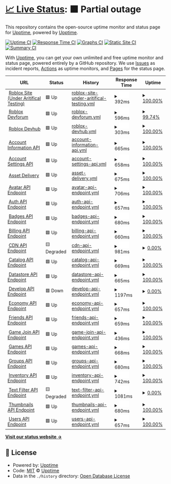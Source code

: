 # [📈 Live Status](https://upptime.github.io/upptime): <!--live status--> **🟧 Partial outage**

This repository contains the open-source uptime monitor and status page for [Upptime](https://upptime.js.org), powered by [Upptime](https://github.com/upptime/upptime).

[![Uptime CI](https://github.com/upptime/upptime/workflows/Uptime%20CI/badge.svg)](https://github.com/upptime/upptime/actions?query=workflow%3A%22Uptime+CI%22)
[![Response Time CI](https://github.com/upptime/upptime/workflows/Response%20Time%20CI/badge.svg)](https://github.com/upptime/upptime/actions?query=workflow%3A%22Response+Time+CI%22)
[![Graphs CI](https://github.com/upptime/upptime/workflows/Graphs%20CI/badge.svg)](https://github.com/upptime/upptime/actions?query=workflow%3A%22Graphs+CI%22)
[![Static Site CI](https://github.com/upptime/upptime/workflows/Static%20Site%20CI/badge.svg)](https://github.com/upptime/upptime/actions?query=workflow%3A%22Static+Site+CI%22)
[![Summary CI](https://github.com/upptime/upptime/workflows/Summary%20CI/badge.svg)](https://github.com/upptime/upptime/actions?query=workflow%3A%22Summary+CI%22)

With [Upptime](https://upptime.js.org), you can get your own unlimited and free uptime monitor and status page, powered entirely by a GitHub repository. We use [Issues](https://github.com/upptime/upptime/issues) as incident reports, [Actions](https://github.com/upptime/upptime/actions) as uptime monitors, and [Pages](https://upptime.github.io/upptime) for the status page.

<!--start: status pages-->
<!-- This summary is generated by Upptime (https://github.com/upptime/upptime) -->
<!-- Do not edit this manually, your changes will be overwritten -->
<!-- prettier-ignore -->
| URL | Status | History | Response Time | Uptime |
| --- | ------ | ------- | ------------- | ------ |
| <img alt="" src="https://icons.duckduckgo.com/ip3/www.roblox.com.ico" height="13"> [Roblox Site (Under Aritifical Testing)](https://www.roblox.com) | 🟩 Up | [roblox-site-under-aritifical-testing.yml](https://github.com/gamer167/StatusPlusUp/commits/HEAD/history/roblox-site-under-aritifical-testing.yml) | <details><summary><img alt="Response time graph" src="./graphs/roblox-site-under-aritifical-testing/response-time-week.png" height="20"> 392ms</summary><br><a href="https://upptime.github.io/upptime/history/roblox-site-under-aritifical-testing"><img alt="Response time 434" src="https://img.shields.io/endpoint?url=https%3A%2F%2Fraw.githubusercontent.com%2Fgamer167%2FStatusPlusUp%2FHEAD%2Fapi%2Froblox-site-under-aritifical-testing%2Fresponse-time.json"></a><br><a href="https://upptime.github.io/upptime/history/roblox-site-under-aritifical-testing"><img alt="24-hour response time 392" src="https://img.shields.io/endpoint?url=https%3A%2F%2Fraw.githubusercontent.com%2Fgamer167%2FStatusPlusUp%2FHEAD%2Fapi%2Froblox-site-under-aritifical-testing%2Fresponse-time-day.json"></a><br><a href="https://upptime.github.io/upptime/history/roblox-site-under-aritifical-testing"><img alt="7-day response time 392" src="https://img.shields.io/endpoint?url=https%3A%2F%2Fraw.githubusercontent.com%2Fgamer167%2FStatusPlusUp%2FHEAD%2Fapi%2Froblox-site-under-aritifical-testing%2Fresponse-time-week.json"></a><br><a href="https://upptime.github.io/upptime/history/roblox-site-under-aritifical-testing"><img alt="30-day response time 592" src="https://img.shields.io/endpoint?url=https%3A%2F%2Fraw.githubusercontent.com%2Fgamer167%2FStatusPlusUp%2FHEAD%2Fapi%2Froblox-site-under-aritifical-testing%2Fresponse-time-month.json"></a><br><a href="https://upptime.github.io/upptime/history/roblox-site-under-aritifical-testing"><img alt="1-year response time 497" src="https://img.shields.io/endpoint?url=https%3A%2F%2Fraw.githubusercontent.com%2Fgamer167%2FStatusPlusUp%2FHEAD%2Fapi%2Froblox-site-under-aritifical-testing%2Fresponse-time-year.json"></a></details> | <details><summary><a href="https://upptime.github.io/upptime/history/roblox-site-under-aritifical-testing">100.00%</a></summary><a href="https://upptime.github.io/upptime/history/roblox-site-under-aritifical-testing"><img alt="All-time uptime 99.95%" src="https://img.shields.io/endpoint?url=https%3A%2F%2Fraw.githubusercontent.com%2Fgamer167%2FStatusPlusUp%2FHEAD%2Fapi%2Froblox-site-under-aritifical-testing%2Fuptime.json"></a><br><a href="https://upptime.github.io/upptime/history/roblox-site-under-aritifical-testing"><img alt="24-hour uptime 100.00%" src="https://img.shields.io/endpoint?url=https%3A%2F%2Fraw.githubusercontent.com%2Fgamer167%2FStatusPlusUp%2FHEAD%2Fapi%2Froblox-site-under-aritifical-testing%2Fuptime-day.json"></a><br><a href="https://upptime.github.io/upptime/history/roblox-site-under-aritifical-testing"><img alt="7-day uptime 100.00%" src="https://img.shields.io/endpoint?url=https%3A%2F%2Fraw.githubusercontent.com%2Fgamer167%2FStatusPlusUp%2FHEAD%2Fapi%2Froblox-site-under-aritifical-testing%2Fuptime-week.json"></a><br><a href="https://upptime.github.io/upptime/history/roblox-site-under-aritifical-testing"><img alt="30-day uptime 100.00%" src="https://img.shields.io/endpoint?url=https%3A%2F%2Fraw.githubusercontent.com%2Fgamer167%2FStatusPlusUp%2FHEAD%2Fapi%2Froblox-site-under-aritifical-testing%2Fuptime-month.json"></a><br><a href="https://upptime.github.io/upptime/history/roblox-site-under-aritifical-testing"><img alt="1-year uptime 99.95%" src="https://img.shields.io/endpoint?url=https%3A%2F%2Fraw.githubusercontent.com%2Fgamer167%2FStatusPlusUp%2FHEAD%2Fapi%2Froblox-site-under-aritifical-testing%2Fuptime-year.json"></a></details>
| <img alt="" src="https://icons.duckduckgo.com/ip3/devforum.roblox.com.ico" height="13"> [Roblox Devforum](https://devforum.roblox.com) | 🟩 Up | [roblox-devforum.yml](https://github.com/gamer167/StatusPlusUp/commits/HEAD/history/roblox-devforum.yml) | <details><summary><img alt="Response time graph" src="./graphs/roblox-devforum/response-time-week.png" height="20"> 596ms</summary><br><a href="https://upptime.github.io/upptime/history/roblox-devforum"><img alt="Response time 801" src="https://img.shields.io/endpoint?url=https%3A%2F%2Fraw.githubusercontent.com%2Fgamer167%2FStatusPlusUp%2FHEAD%2Fapi%2Froblox-devforum%2Fresponse-time.json"></a><br><a href="https://upptime.github.io/upptime/history/roblox-devforum"><img alt="24-hour response time 227" src="https://img.shields.io/endpoint?url=https%3A%2F%2Fraw.githubusercontent.com%2Fgamer167%2FStatusPlusUp%2FHEAD%2Fapi%2Froblox-devforum%2Fresponse-time-day.json"></a><br><a href="https://upptime.github.io/upptime/history/roblox-devforum"><img alt="7-day response time 596" src="https://img.shields.io/endpoint?url=https%3A%2F%2Fraw.githubusercontent.com%2Fgamer167%2FStatusPlusUp%2FHEAD%2Fapi%2Froblox-devforum%2Fresponse-time-week.json"></a><br><a href="https://upptime.github.io/upptime/history/roblox-devforum"><img alt="30-day response time 1193" src="https://img.shields.io/endpoint?url=https%3A%2F%2Fraw.githubusercontent.com%2Fgamer167%2FStatusPlusUp%2FHEAD%2Fapi%2Froblox-devforum%2Fresponse-time-month.json"></a><br><a href="https://upptime.github.io/upptime/history/roblox-devforum"><img alt="1-year response time 859" src="https://img.shields.io/endpoint?url=https%3A%2F%2Fraw.githubusercontent.com%2Fgamer167%2FStatusPlusUp%2FHEAD%2Fapi%2Froblox-devforum%2Fresponse-time-year.json"></a></details> | <details><summary><a href="https://upptime.github.io/upptime/history/roblox-devforum">99.74%</a></summary><a href="https://upptime.github.io/upptime/history/roblox-devforum"><img alt="All-time uptime 99.25%" src="https://img.shields.io/endpoint?url=https%3A%2F%2Fraw.githubusercontent.com%2Fgamer167%2FStatusPlusUp%2FHEAD%2Fapi%2Froblox-devforum%2Fuptime.json"></a><br><a href="https://upptime.github.io/upptime/history/roblox-devforum"><img alt="24-hour uptime 100.00%" src="https://img.shields.io/endpoint?url=https%3A%2F%2Fraw.githubusercontent.com%2Fgamer167%2FStatusPlusUp%2FHEAD%2Fapi%2Froblox-devforum%2Fuptime-day.json"></a><br><a href="https://upptime.github.io/upptime/history/roblox-devforum"><img alt="7-day uptime 99.74%" src="https://img.shields.io/endpoint?url=https%3A%2F%2Fraw.githubusercontent.com%2Fgamer167%2FStatusPlusUp%2FHEAD%2Fapi%2Froblox-devforum%2Fuptime-week.json"></a><br><a href="https://upptime.github.io/upptime/history/roblox-devforum"><img alt="30-day uptime 99.94%" src="https://img.shields.io/endpoint?url=https%3A%2F%2Fraw.githubusercontent.com%2Fgamer167%2FStatusPlusUp%2FHEAD%2Fapi%2Froblox-devforum%2Fuptime-month.json"></a><br><a href="https://upptime.github.io/upptime/history/roblox-devforum"><img alt="1-year uptime 98.80%" src="https://img.shields.io/endpoint?url=https%3A%2F%2Fraw.githubusercontent.com%2Fgamer167%2FStatusPlusUp%2FHEAD%2Fapi%2Froblox-devforum%2Fuptime-year.json"></a></details>
| <img alt="" src="https://icons.duckduckgo.com/ip3/developer.roblox.com.ico" height="13"> [Roblox Devhub](https://developer.roblox.com) | 🟩 Up | [roblox-devhub.yml](https://github.com/gamer167/StatusPlusUp/commits/HEAD/history/roblox-devhub.yml) | <details><summary><img alt="Response time graph" src="./graphs/roblox-devhub/response-time-week.png" height="20"> 303ms</summary><br><a href="https://upptime.github.io/upptime/history/roblox-devhub"><img alt="Response time 416" src="https://img.shields.io/endpoint?url=https%3A%2F%2Fraw.githubusercontent.com%2Fgamer167%2FStatusPlusUp%2FHEAD%2Fapi%2Froblox-devhub%2Fresponse-time.json"></a><br><a href="https://upptime.github.io/upptime/history/roblox-devhub"><img alt="24-hour response time 172" src="https://img.shields.io/endpoint?url=https%3A%2F%2Fraw.githubusercontent.com%2Fgamer167%2FStatusPlusUp%2FHEAD%2Fapi%2Froblox-devhub%2Fresponse-time-day.json"></a><br><a href="https://upptime.github.io/upptime/history/roblox-devhub"><img alt="7-day response time 303" src="https://img.shields.io/endpoint?url=https%3A%2F%2Fraw.githubusercontent.com%2Fgamer167%2FStatusPlusUp%2FHEAD%2Fapi%2Froblox-devhub%2Fresponse-time-week.json"></a><br><a href="https://upptime.github.io/upptime/history/roblox-devhub"><img alt="30-day response time 310" src="https://img.shields.io/endpoint?url=https%3A%2F%2Fraw.githubusercontent.com%2Fgamer167%2FStatusPlusUp%2FHEAD%2Fapi%2Froblox-devhub%2Fresponse-time-month.json"></a><br><a href="https://upptime.github.io/upptime/history/roblox-devhub"><img alt="1-year response time 441" src="https://img.shields.io/endpoint?url=https%3A%2F%2Fraw.githubusercontent.com%2Fgamer167%2FStatusPlusUp%2FHEAD%2Fapi%2Froblox-devhub%2Fresponse-time-year.json"></a></details> | <details><summary><a href="https://upptime.github.io/upptime/history/roblox-devhub">100.00%</a></summary><a href="https://upptime.github.io/upptime/history/roblox-devhub"><img alt="All-time uptime 99.98%" src="https://img.shields.io/endpoint?url=https%3A%2F%2Fraw.githubusercontent.com%2Fgamer167%2FStatusPlusUp%2FHEAD%2Fapi%2Froblox-devhub%2Fuptime.json"></a><br><a href="https://upptime.github.io/upptime/history/roblox-devhub"><img alt="24-hour uptime 100.00%" src="https://img.shields.io/endpoint?url=https%3A%2F%2Fraw.githubusercontent.com%2Fgamer167%2FStatusPlusUp%2FHEAD%2Fapi%2Froblox-devhub%2Fuptime-day.json"></a><br><a href="https://upptime.github.io/upptime/history/roblox-devhub"><img alt="7-day uptime 100.00%" src="https://img.shields.io/endpoint?url=https%3A%2F%2Fraw.githubusercontent.com%2Fgamer167%2FStatusPlusUp%2FHEAD%2Fapi%2Froblox-devhub%2Fuptime-week.json"></a><br><a href="https://upptime.github.io/upptime/history/roblox-devhub"><img alt="30-day uptime 99.92%" src="https://img.shields.io/endpoint?url=https%3A%2F%2Fraw.githubusercontent.com%2Fgamer167%2FStatusPlusUp%2FHEAD%2Fapi%2Froblox-devhub%2Fuptime-month.json"></a><br><a href="https://upptime.github.io/upptime/history/roblox-devhub"><img alt="1-year uptime 99.97%" src="https://img.shields.io/endpoint?url=https%3A%2F%2Fraw.githubusercontent.com%2Fgamer167%2FStatusPlusUp%2FHEAD%2Fapi%2Froblox-devhub%2Fuptime-year.json"></a></details>
| <img alt="" src="https://icons.duckduckgo.com/ip3/accountinformation.roblox.com.ico" height="13"> [Account Information API](https://accountinformation.roblox.com) | 🟩 Up | [account-information-api.yml](https://github.com/gamer167/StatusPlusUp/commits/HEAD/history/account-information-api.yml) | <details><summary><img alt="Response time graph" src="./graphs/account-information-api/response-time-week.png" height="20"> 665ms</summary><br><a href="https://upptime.github.io/upptime/history/account-information-api"><img alt="Response time 437" src="https://img.shields.io/endpoint?url=https%3A%2F%2Fraw.githubusercontent.com%2Fgamer167%2FStatusPlusUp%2FHEAD%2Fapi%2Faccount-information-api%2Fresponse-time.json"></a><br><a href="https://upptime.github.io/upptime/history/account-information-api"><img alt="24-hour response time 673" src="https://img.shields.io/endpoint?url=https%3A%2F%2Fraw.githubusercontent.com%2Fgamer167%2FStatusPlusUp%2FHEAD%2Fapi%2Faccount-information-api%2Fresponse-time-day.json"></a><br><a href="https://upptime.github.io/upptime/history/account-information-api"><img alt="7-day response time 665" src="https://img.shields.io/endpoint?url=https%3A%2F%2Fraw.githubusercontent.com%2Fgamer167%2FStatusPlusUp%2FHEAD%2Fapi%2Faccount-information-api%2Fresponse-time-week.json"></a><br><a href="https://upptime.github.io/upptime/history/account-information-api"><img alt="30-day response time 652" src="https://img.shields.io/endpoint?url=https%3A%2F%2Fraw.githubusercontent.com%2Fgamer167%2FStatusPlusUp%2FHEAD%2Fapi%2Faccount-information-api%2Fresponse-time-month.json"></a><br><a href="https://upptime.github.io/upptime/history/account-information-api"><img alt="1-year response time 551" src="https://img.shields.io/endpoint?url=https%3A%2F%2Fraw.githubusercontent.com%2Fgamer167%2FStatusPlusUp%2FHEAD%2Fapi%2Faccount-information-api%2Fresponse-time-year.json"></a></details> | <details><summary><a href="https://upptime.github.io/upptime/history/account-information-api">100.00%</a></summary><a href="https://upptime.github.io/upptime/history/account-information-api"><img alt="All-time uptime 99.94%" src="https://img.shields.io/endpoint?url=https%3A%2F%2Fraw.githubusercontent.com%2Fgamer167%2FStatusPlusUp%2FHEAD%2Fapi%2Faccount-information-api%2Fuptime.json"></a><br><a href="https://upptime.github.io/upptime/history/account-information-api"><img alt="24-hour uptime 100.00%" src="https://img.shields.io/endpoint?url=https%3A%2F%2Fraw.githubusercontent.com%2Fgamer167%2FStatusPlusUp%2FHEAD%2Fapi%2Faccount-information-api%2Fuptime-day.json"></a><br><a href="https://upptime.github.io/upptime/history/account-information-api"><img alt="7-day uptime 100.00%" src="https://img.shields.io/endpoint?url=https%3A%2F%2Fraw.githubusercontent.com%2Fgamer167%2FStatusPlusUp%2FHEAD%2Fapi%2Faccount-information-api%2Fuptime-week.json"></a><br><a href="https://upptime.github.io/upptime/history/account-information-api"><img alt="30-day uptime 100.00%" src="https://img.shields.io/endpoint?url=https%3A%2F%2Fraw.githubusercontent.com%2Fgamer167%2FStatusPlusUp%2FHEAD%2Fapi%2Faccount-information-api%2Fuptime-month.json"></a><br><a href="https://upptime.github.io/upptime/history/account-information-api"><img alt="1-year uptime 99.97%" src="https://img.shields.io/endpoint?url=https%3A%2F%2Fraw.githubusercontent.com%2Fgamer167%2FStatusPlusUp%2FHEAD%2Fapi%2Faccount-information-api%2Fuptime-year.json"></a></details>
| <img alt="" src="https://icons.duckduckgo.com/ip3/accountsettings.roblox.com.ico" height="13"> [Account Settings API](https://accountsettings.roblox.com) | 🟩 Up | [account-settings-api.yml](https://github.com/gamer167/StatusPlusUp/commits/HEAD/history/account-settings-api.yml) | <details><summary><img alt="Response time graph" src="./graphs/account-settings-api/response-time-week.png" height="20"> 658ms</summary><br><a href="https://upptime.github.io/upptime/history/account-settings-api"><img alt="Response time 456" src="https://img.shields.io/endpoint?url=https%3A%2F%2Fraw.githubusercontent.com%2Fgamer167%2FStatusPlusUp%2FHEAD%2Fapi%2Faccount-settings-api%2Fresponse-time.json"></a><br><a href="https://upptime.github.io/upptime/history/account-settings-api"><img alt="24-hour response time 654" src="https://img.shields.io/endpoint?url=https%3A%2F%2Fraw.githubusercontent.com%2Fgamer167%2FStatusPlusUp%2FHEAD%2Fapi%2Faccount-settings-api%2Fresponse-time-day.json"></a><br><a href="https://upptime.github.io/upptime/history/account-settings-api"><img alt="7-day response time 658" src="https://img.shields.io/endpoint?url=https%3A%2F%2Fraw.githubusercontent.com%2Fgamer167%2FStatusPlusUp%2FHEAD%2Fapi%2Faccount-settings-api%2Fresponse-time-week.json"></a><br><a href="https://upptime.github.io/upptime/history/account-settings-api"><img alt="30-day response time 648" src="https://img.shields.io/endpoint?url=https%3A%2F%2Fraw.githubusercontent.com%2Fgamer167%2FStatusPlusUp%2FHEAD%2Fapi%2Faccount-settings-api%2Fresponse-time-month.json"></a><br><a href="https://upptime.github.io/upptime/history/account-settings-api"><img alt="1-year response time 548" src="https://img.shields.io/endpoint?url=https%3A%2F%2Fraw.githubusercontent.com%2Fgamer167%2FStatusPlusUp%2FHEAD%2Fapi%2Faccount-settings-api%2Fresponse-time-year.json"></a></details> | <details><summary><a href="https://upptime.github.io/upptime/history/account-settings-api">100.00%</a></summary><a href="https://upptime.github.io/upptime/history/account-settings-api"><img alt="All-time uptime 99.96%" src="https://img.shields.io/endpoint?url=https%3A%2F%2Fraw.githubusercontent.com%2Fgamer167%2FStatusPlusUp%2FHEAD%2Fapi%2Faccount-settings-api%2Fuptime.json"></a><br><a href="https://upptime.github.io/upptime/history/account-settings-api"><img alt="24-hour uptime 100.00%" src="https://img.shields.io/endpoint?url=https%3A%2F%2Fraw.githubusercontent.com%2Fgamer167%2FStatusPlusUp%2FHEAD%2Fapi%2Faccount-settings-api%2Fuptime-day.json"></a><br><a href="https://upptime.github.io/upptime/history/account-settings-api"><img alt="7-day uptime 100.00%" src="https://img.shields.io/endpoint?url=https%3A%2F%2Fraw.githubusercontent.com%2Fgamer167%2FStatusPlusUp%2FHEAD%2Fapi%2Faccount-settings-api%2Fuptime-week.json"></a><br><a href="https://upptime.github.io/upptime/history/account-settings-api"><img alt="30-day uptime 100.00%" src="https://img.shields.io/endpoint?url=https%3A%2F%2Fraw.githubusercontent.com%2Fgamer167%2FStatusPlusUp%2FHEAD%2Fapi%2Faccount-settings-api%2Fuptime-month.json"></a><br><a href="https://upptime.github.io/upptime/history/account-settings-api"><img alt="1-year uptime 99.97%" src="https://img.shields.io/endpoint?url=https%3A%2F%2Fraw.githubusercontent.com%2Fgamer167%2FStatusPlusUp%2FHEAD%2Fapi%2Faccount-settings-api%2Fuptime-year.json"></a></details>
| <img alt="" src="https://icons.duckduckgo.com/ip3/assetdelivery.roblox.com.ico" height="13"> [Asset Delivery](https://assetdelivery.roblox.com) | 🟩 Up | [asset-delivery.yml](https://github.com/gamer167/StatusPlusUp/commits/HEAD/history/asset-delivery.yml) | <details><summary><img alt="Response time graph" src="./graphs/asset-delivery/response-time-week.png" height="20"> 675ms</summary><br><a href="https://upptime.github.io/upptime/history/asset-delivery"><img alt="Response time 429" src="https://img.shields.io/endpoint?url=https%3A%2F%2Fraw.githubusercontent.com%2Fgamer167%2FStatusPlusUp%2FHEAD%2Fapi%2Fasset-delivery%2Fresponse-time.json"></a><br><a href="https://upptime.github.io/upptime/history/asset-delivery"><img alt="24-hour response time 655" src="https://img.shields.io/endpoint?url=https%3A%2F%2Fraw.githubusercontent.com%2Fgamer167%2FStatusPlusUp%2FHEAD%2Fapi%2Fasset-delivery%2Fresponse-time-day.json"></a><br><a href="https://upptime.github.io/upptime/history/asset-delivery"><img alt="7-day response time 675" src="https://img.shields.io/endpoint?url=https%3A%2F%2Fraw.githubusercontent.com%2Fgamer167%2FStatusPlusUp%2FHEAD%2Fapi%2Fasset-delivery%2Fresponse-time-week.json"></a><br><a href="https://upptime.github.io/upptime/history/asset-delivery"><img alt="30-day response time 661" src="https://img.shields.io/endpoint?url=https%3A%2F%2Fraw.githubusercontent.com%2Fgamer167%2FStatusPlusUp%2FHEAD%2Fapi%2Fasset-delivery%2Fresponse-time-month.json"></a><br><a href="https://upptime.github.io/upptime/history/asset-delivery"><img alt="1-year response time 540" src="https://img.shields.io/endpoint?url=https%3A%2F%2Fraw.githubusercontent.com%2Fgamer167%2FStatusPlusUp%2FHEAD%2Fapi%2Fasset-delivery%2Fresponse-time-year.json"></a></details> | <details><summary><a href="https://upptime.github.io/upptime/history/asset-delivery">100.00%</a></summary><a href="https://upptime.github.io/upptime/history/asset-delivery"><img alt="All-time uptime 99.96%" src="https://img.shields.io/endpoint?url=https%3A%2F%2Fraw.githubusercontent.com%2Fgamer167%2FStatusPlusUp%2FHEAD%2Fapi%2Fasset-delivery%2Fuptime.json"></a><br><a href="https://upptime.github.io/upptime/history/asset-delivery"><img alt="24-hour uptime 100.00%" src="https://img.shields.io/endpoint?url=https%3A%2F%2Fraw.githubusercontent.com%2Fgamer167%2FStatusPlusUp%2FHEAD%2Fapi%2Fasset-delivery%2Fuptime-day.json"></a><br><a href="https://upptime.github.io/upptime/history/asset-delivery"><img alt="7-day uptime 100.00%" src="https://img.shields.io/endpoint?url=https%3A%2F%2Fraw.githubusercontent.com%2Fgamer167%2FStatusPlusUp%2FHEAD%2Fapi%2Fasset-delivery%2Fuptime-week.json"></a><br><a href="https://upptime.github.io/upptime/history/asset-delivery"><img alt="30-day uptime 100.00%" src="https://img.shields.io/endpoint?url=https%3A%2F%2Fraw.githubusercontent.com%2Fgamer167%2FStatusPlusUp%2FHEAD%2Fapi%2Fasset-delivery%2Fuptime-month.json"></a><br><a href="https://upptime.github.io/upptime/history/asset-delivery"><img alt="1-year uptime 99.93%" src="https://img.shields.io/endpoint?url=https%3A%2F%2Fraw.githubusercontent.com%2Fgamer167%2FStatusPlusUp%2FHEAD%2Fapi%2Fasset-delivery%2Fuptime-year.json"></a></details>
| <img alt="" src="https://icons.duckduckgo.com/ip3/avatar.roblox.com.ico" height="13"> [Avatar API Endpoint](https://avatar.roblox.com/v1/avatar-rules) | 🟩 Up | [avatar-api-endpoint.yml](https://github.com/gamer167/StatusPlusUp/commits/HEAD/history/avatar-api-endpoint.yml) | <details><summary><img alt="Response time graph" src="./graphs/avatar-api-endpoint/response-time-week.png" height="20"> 706ms</summary><br><a href="https://upptime.github.io/upptime/history/avatar-api-endpoint"><img alt="Response time 724" src="https://img.shields.io/endpoint?url=https%3A%2F%2Fraw.githubusercontent.com%2Fgamer167%2FStatusPlusUp%2FHEAD%2Fapi%2Favatar-api-endpoint%2Fresponse-time.json"></a><br><a href="https://upptime.github.io/upptime/history/avatar-api-endpoint"><img alt="24-hour response time 690" src="https://img.shields.io/endpoint?url=https%3A%2F%2Fraw.githubusercontent.com%2Fgamer167%2FStatusPlusUp%2FHEAD%2Fapi%2Favatar-api-endpoint%2Fresponse-time-day.json"></a><br><a href="https://upptime.github.io/upptime/history/avatar-api-endpoint"><img alt="7-day response time 706" src="https://img.shields.io/endpoint?url=https%3A%2F%2Fraw.githubusercontent.com%2Fgamer167%2FStatusPlusUp%2FHEAD%2Fapi%2Favatar-api-endpoint%2Fresponse-time-week.json"></a><br><a href="https://upptime.github.io/upptime/history/avatar-api-endpoint"><img alt="30-day response time 1286" src="https://img.shields.io/endpoint?url=https%3A%2F%2Fraw.githubusercontent.com%2Fgamer167%2FStatusPlusUp%2FHEAD%2Fapi%2Favatar-api-endpoint%2Fresponse-time-month.json"></a><br><a href="https://upptime.github.io/upptime/history/avatar-api-endpoint"><img alt="1-year response time 849" src="https://img.shields.io/endpoint?url=https%3A%2F%2Fraw.githubusercontent.com%2Fgamer167%2FStatusPlusUp%2FHEAD%2Fapi%2Favatar-api-endpoint%2Fresponse-time-year.json"></a></details> | <details><summary><a href="https://upptime.github.io/upptime/history/avatar-api-endpoint">100.00%</a></summary><a href="https://upptime.github.io/upptime/history/avatar-api-endpoint"><img alt="All-time uptime 99.83%" src="https://img.shields.io/endpoint?url=https%3A%2F%2Fraw.githubusercontent.com%2Fgamer167%2FStatusPlusUp%2FHEAD%2Fapi%2Favatar-api-endpoint%2Fuptime.json"></a><br><a href="https://upptime.github.io/upptime/history/avatar-api-endpoint"><img alt="24-hour uptime 100.00%" src="https://img.shields.io/endpoint?url=https%3A%2F%2Fraw.githubusercontent.com%2Fgamer167%2FStatusPlusUp%2FHEAD%2Fapi%2Favatar-api-endpoint%2Fuptime-day.json"></a><br><a href="https://upptime.github.io/upptime/history/avatar-api-endpoint"><img alt="7-day uptime 100.00%" src="https://img.shields.io/endpoint?url=https%3A%2F%2Fraw.githubusercontent.com%2Fgamer167%2FStatusPlusUp%2FHEAD%2Fapi%2Favatar-api-endpoint%2Fuptime-week.json"></a><br><a href="https://upptime.github.io/upptime/history/avatar-api-endpoint"><img alt="30-day uptime 99.96%" src="https://img.shields.io/endpoint?url=https%3A%2F%2Fraw.githubusercontent.com%2Fgamer167%2FStatusPlusUp%2FHEAD%2Fapi%2Favatar-api-endpoint%2Fuptime-month.json"></a><br><a href="https://upptime.github.io/upptime/history/avatar-api-endpoint"><img alt="1-year uptime 99.77%" src="https://img.shields.io/endpoint?url=https%3A%2F%2Fraw.githubusercontent.com%2Fgamer167%2FStatusPlusUp%2FHEAD%2Fapi%2Favatar-api-endpoint%2Fuptime-year.json"></a></details>
| <img alt="" src="https://icons.duckduckgo.com/ip3/auth.roblox.com.ico" height="13"> [Auth API Endpoint](https://auth.roblox.com) | 🟩 Up | [auth-api-endpoint.yml](https://github.com/gamer167/StatusPlusUp/commits/HEAD/history/auth-api-endpoint.yml) | <details><summary><img alt="Response time graph" src="./graphs/auth-api-endpoint/response-time-week.png" height="20"> 657ms</summary><br><a href="https://upptime.github.io/upptime/history/auth-api-endpoint"><img alt="Response time 438" src="https://img.shields.io/endpoint?url=https%3A%2F%2Fraw.githubusercontent.com%2Fgamer167%2FStatusPlusUp%2FHEAD%2Fapi%2Fauth-api-endpoint%2Fresponse-time.json"></a><br><a href="https://upptime.github.io/upptime/history/auth-api-endpoint"><img alt="24-hour response time 653" src="https://img.shields.io/endpoint?url=https%3A%2F%2Fraw.githubusercontent.com%2Fgamer167%2FStatusPlusUp%2FHEAD%2Fapi%2Fauth-api-endpoint%2Fresponse-time-day.json"></a><br><a href="https://upptime.github.io/upptime/history/auth-api-endpoint"><img alt="7-day response time 657" src="https://img.shields.io/endpoint?url=https%3A%2F%2Fraw.githubusercontent.com%2Fgamer167%2FStatusPlusUp%2FHEAD%2Fapi%2Fauth-api-endpoint%2Fresponse-time-week.json"></a><br><a href="https://upptime.github.io/upptime/history/auth-api-endpoint"><img alt="30-day response time 644" src="https://img.shields.io/endpoint?url=https%3A%2F%2Fraw.githubusercontent.com%2Fgamer167%2FStatusPlusUp%2FHEAD%2Fapi%2Fauth-api-endpoint%2Fresponse-time-month.json"></a><br><a href="https://upptime.github.io/upptime/history/auth-api-endpoint"><img alt="1-year response time 534" src="https://img.shields.io/endpoint?url=https%3A%2F%2Fraw.githubusercontent.com%2Fgamer167%2FStatusPlusUp%2FHEAD%2Fapi%2Fauth-api-endpoint%2Fresponse-time-year.json"></a></details> | <details><summary><a href="https://upptime.github.io/upptime/history/auth-api-endpoint">100.00%</a></summary><a href="https://upptime.github.io/upptime/history/auth-api-endpoint"><img alt="All-time uptime 99.95%" src="https://img.shields.io/endpoint?url=https%3A%2F%2Fraw.githubusercontent.com%2Fgamer167%2FStatusPlusUp%2FHEAD%2Fapi%2Fauth-api-endpoint%2Fuptime.json"></a><br><a href="https://upptime.github.io/upptime/history/auth-api-endpoint"><img alt="24-hour uptime 100.00%" src="https://img.shields.io/endpoint?url=https%3A%2F%2Fraw.githubusercontent.com%2Fgamer167%2FStatusPlusUp%2FHEAD%2Fapi%2Fauth-api-endpoint%2Fuptime-day.json"></a><br><a href="https://upptime.github.io/upptime/history/auth-api-endpoint"><img alt="7-day uptime 100.00%" src="https://img.shields.io/endpoint?url=https%3A%2F%2Fraw.githubusercontent.com%2Fgamer167%2FStatusPlusUp%2FHEAD%2Fapi%2Fauth-api-endpoint%2Fuptime-week.json"></a><br><a href="https://upptime.github.io/upptime/history/auth-api-endpoint"><img alt="30-day uptime 100.00%" src="https://img.shields.io/endpoint?url=https%3A%2F%2Fraw.githubusercontent.com%2Fgamer167%2FStatusPlusUp%2FHEAD%2Fapi%2Fauth-api-endpoint%2Fuptime-month.json"></a><br><a href="https://upptime.github.io/upptime/history/auth-api-endpoint"><img alt="1-year uptime 99.96%" src="https://img.shields.io/endpoint?url=https%3A%2F%2Fraw.githubusercontent.com%2Fgamer167%2FStatusPlusUp%2FHEAD%2Fapi%2Fauth-api-endpoint%2Fuptime-year.json"></a></details>
| <img alt="" src="https://icons.duckduckgo.com/ip3/badges.roblox.com.ico" height="13"> [Badges API Endpoint](https://badges.roblox.com/v1/badges/2124548403) | 🟩 Up | [badges-api-endpoint.yml](https://github.com/gamer167/StatusPlusUp/commits/HEAD/history/badges-api-endpoint.yml) | <details><summary><img alt="Response time graph" src="./graphs/badges-api-endpoint/response-time-week.png" height="20"> 680ms</summary><br><a href="https://upptime.github.io/upptime/history/badges-api-endpoint"><img alt="Response time 426" src="https://img.shields.io/endpoint?url=https%3A%2F%2Fraw.githubusercontent.com%2Fgamer167%2FStatusPlusUp%2FHEAD%2Fapi%2Fbadges-api-endpoint%2Fresponse-time.json"></a><br><a href="https://upptime.github.io/upptime/history/badges-api-endpoint"><img alt="24-hour response time 663" src="https://img.shields.io/endpoint?url=https%3A%2F%2Fraw.githubusercontent.com%2Fgamer167%2FStatusPlusUp%2FHEAD%2Fapi%2Fbadges-api-endpoint%2Fresponse-time-day.json"></a><br><a href="https://upptime.github.io/upptime/history/badges-api-endpoint"><img alt="7-day response time 680" src="https://img.shields.io/endpoint?url=https%3A%2F%2Fraw.githubusercontent.com%2Fgamer167%2FStatusPlusUp%2FHEAD%2Fapi%2Fbadges-api-endpoint%2Fresponse-time-week.json"></a><br><a href="https://upptime.github.io/upptime/history/badges-api-endpoint"><img alt="30-day response time 663" src="https://img.shields.io/endpoint?url=https%3A%2F%2Fraw.githubusercontent.com%2Fgamer167%2FStatusPlusUp%2FHEAD%2Fapi%2Fbadges-api-endpoint%2Fresponse-time-month.json"></a><br><a href="https://upptime.github.io/upptime/history/badges-api-endpoint"><img alt="1-year response time 538" src="https://img.shields.io/endpoint?url=https%3A%2F%2Fraw.githubusercontent.com%2Fgamer167%2FStatusPlusUp%2FHEAD%2Fapi%2Fbadges-api-endpoint%2Fresponse-time-year.json"></a></details> | <details><summary><a href="https://upptime.github.io/upptime/history/badges-api-endpoint">100.00%</a></summary><a href="https://upptime.github.io/upptime/history/badges-api-endpoint"><img alt="All-time uptime 99.98%" src="https://img.shields.io/endpoint?url=https%3A%2F%2Fraw.githubusercontent.com%2Fgamer167%2FStatusPlusUp%2FHEAD%2Fapi%2Fbadges-api-endpoint%2Fuptime.json"></a><br><a href="https://upptime.github.io/upptime/history/badges-api-endpoint"><img alt="24-hour uptime 100.00%" src="https://img.shields.io/endpoint?url=https%3A%2F%2Fraw.githubusercontent.com%2Fgamer167%2FStatusPlusUp%2FHEAD%2Fapi%2Fbadges-api-endpoint%2Fuptime-day.json"></a><br><a href="https://upptime.github.io/upptime/history/badges-api-endpoint"><img alt="7-day uptime 100.00%" src="https://img.shields.io/endpoint?url=https%3A%2F%2Fraw.githubusercontent.com%2Fgamer167%2FStatusPlusUp%2FHEAD%2Fapi%2Fbadges-api-endpoint%2Fuptime-week.json"></a><br><a href="https://upptime.github.io/upptime/history/badges-api-endpoint"><img alt="30-day uptime 100.00%" src="https://img.shields.io/endpoint?url=https%3A%2F%2Fraw.githubusercontent.com%2Fgamer167%2FStatusPlusUp%2FHEAD%2Fapi%2Fbadges-api-endpoint%2Fuptime-month.json"></a><br><a href="https://upptime.github.io/upptime/history/badges-api-endpoint"><img alt="1-year uptime 99.97%" src="https://img.shields.io/endpoint?url=https%3A%2F%2Fraw.githubusercontent.com%2Fgamer167%2FStatusPlusUp%2FHEAD%2Fapi%2Fbadges-api-endpoint%2Fuptime-year.json"></a></details>
| <img alt="" src="https://icons.duckduckgo.com/ip3/billing.roblox.com.ico" height="13"> [Billing API Endpoint](https://billing.roblox.com) | 🟩 Up | [billing-api-endpoint.yml](https://github.com/gamer167/StatusPlusUp/commits/HEAD/history/billing-api-endpoint.yml) | <details><summary><img alt="Response time graph" src="./graphs/billing-api-endpoint/response-time-week.png" height="20"> 660ms</summary><br><a href="https://upptime.github.io/upptime/history/billing-api-endpoint"><img alt="Response time 415" src="https://img.shields.io/endpoint?url=https%3A%2F%2Fraw.githubusercontent.com%2Fgamer167%2FStatusPlusUp%2FHEAD%2Fapi%2Fbilling-api-endpoint%2Fresponse-time.json"></a><br><a href="https://upptime.github.io/upptime/history/billing-api-endpoint"><img alt="24-hour response time 648" src="https://img.shields.io/endpoint?url=https%3A%2F%2Fraw.githubusercontent.com%2Fgamer167%2FStatusPlusUp%2FHEAD%2Fapi%2Fbilling-api-endpoint%2Fresponse-time-day.json"></a><br><a href="https://upptime.github.io/upptime/history/billing-api-endpoint"><img alt="7-day response time 660" src="https://img.shields.io/endpoint?url=https%3A%2F%2Fraw.githubusercontent.com%2Fgamer167%2FStatusPlusUp%2FHEAD%2Fapi%2Fbilling-api-endpoint%2Fresponse-time-week.json"></a><br><a href="https://upptime.github.io/upptime/history/billing-api-endpoint"><img alt="30-day response time 647" src="https://img.shields.io/endpoint?url=https%3A%2F%2Fraw.githubusercontent.com%2Fgamer167%2FStatusPlusUp%2FHEAD%2Fapi%2Fbilling-api-endpoint%2Fresponse-time-month.json"></a><br><a href="https://upptime.github.io/upptime/history/billing-api-endpoint"><img alt="1-year response time 525" src="https://img.shields.io/endpoint?url=https%3A%2F%2Fraw.githubusercontent.com%2Fgamer167%2FStatusPlusUp%2FHEAD%2Fapi%2Fbilling-api-endpoint%2Fresponse-time-year.json"></a></details> | <details><summary><a href="https://upptime.github.io/upptime/history/billing-api-endpoint">100.00%</a></summary><a href="https://upptime.github.io/upptime/history/billing-api-endpoint"><img alt="All-time uptime 99.98%" src="https://img.shields.io/endpoint?url=https%3A%2F%2Fraw.githubusercontent.com%2Fgamer167%2FStatusPlusUp%2FHEAD%2Fapi%2Fbilling-api-endpoint%2Fuptime.json"></a><br><a href="https://upptime.github.io/upptime/history/billing-api-endpoint"><img alt="24-hour uptime 100.00%" src="https://img.shields.io/endpoint?url=https%3A%2F%2Fraw.githubusercontent.com%2Fgamer167%2FStatusPlusUp%2FHEAD%2Fapi%2Fbilling-api-endpoint%2Fuptime-day.json"></a><br><a href="https://upptime.github.io/upptime/history/billing-api-endpoint"><img alt="7-day uptime 100.00%" src="https://img.shields.io/endpoint?url=https%3A%2F%2Fraw.githubusercontent.com%2Fgamer167%2FStatusPlusUp%2FHEAD%2Fapi%2Fbilling-api-endpoint%2Fuptime-week.json"></a><br><a href="https://upptime.github.io/upptime/history/billing-api-endpoint"><img alt="30-day uptime 100.00%" src="https://img.shields.io/endpoint?url=https%3A%2F%2Fraw.githubusercontent.com%2Fgamer167%2FStatusPlusUp%2FHEAD%2Fapi%2Fbilling-api-endpoint%2Fuptime-month.json"></a><br><a href="https://upptime.github.io/upptime/history/billing-api-endpoint"><img alt="1-year uptime 99.96%" src="https://img.shields.io/endpoint?url=https%3A%2F%2Fraw.githubusercontent.com%2Fgamer167%2FStatusPlusUp%2FHEAD%2Fapi%2Fbilling-api-endpoint%2Fuptime-year.json"></a></details>
| <img alt="" src="https://icons.duckduckgo.com/ip3/cdnproviders.roblox.com.ico" height="13"> [CDN API Endpoint](http://cdnproviders.roblox.com/) | 🟨 Degraded | [cdn-api-endpoint.yml](https://github.com/gamer167/StatusPlusUp/commits/HEAD/history/cdn-api-endpoint.yml) | <details><summary><img alt="Response time graph" src="./graphs/cdn-api-endpoint/response-time-week.png" height="20"> 981ms</summary><br><a href="https://upptime.github.io/upptime/history/cdn-api-endpoint"><img alt="Response time 989" src="https://img.shields.io/endpoint?url=https%3A%2F%2Fraw.githubusercontent.com%2Fgamer167%2FStatusPlusUp%2FHEAD%2Fapi%2Fcdn-api-endpoint%2Fresponse-time.json"></a><br><a href="https://upptime.github.io/upptime/history/cdn-api-endpoint"><img alt="24-hour response time 967" src="https://img.shields.io/endpoint?url=https%3A%2F%2Fraw.githubusercontent.com%2Fgamer167%2FStatusPlusUp%2FHEAD%2Fapi%2Fcdn-api-endpoint%2Fresponse-time-day.json"></a><br><a href="https://upptime.github.io/upptime/history/cdn-api-endpoint"><img alt="7-day response time 981" src="https://img.shields.io/endpoint?url=https%3A%2F%2Fraw.githubusercontent.com%2Fgamer167%2FStatusPlusUp%2FHEAD%2Fapi%2Fcdn-api-endpoint%2Fresponse-time-week.json"></a><br><a href="https://upptime.github.io/upptime/history/cdn-api-endpoint"><img alt="30-day response time 984" src="https://img.shields.io/endpoint?url=https%3A%2F%2Fraw.githubusercontent.com%2Fgamer167%2FStatusPlusUp%2FHEAD%2Fapi%2Fcdn-api-endpoint%2Fresponse-time-month.json"></a><br><a href="https://upptime.github.io/upptime/history/cdn-api-endpoint"><img alt="1-year response time 995" src="https://img.shields.io/endpoint?url=https%3A%2F%2Fraw.githubusercontent.com%2Fgamer167%2FStatusPlusUp%2FHEAD%2Fapi%2Fcdn-api-endpoint%2Fresponse-time-year.json"></a></details> | <details><summary><a href="https://upptime.github.io/upptime/history/cdn-api-endpoint">0.00%</a></summary><a href="https://upptime.github.io/upptime/history/cdn-api-endpoint"><img alt="All-time uptime 17.57%" src="https://img.shields.io/endpoint?url=https%3A%2F%2Fraw.githubusercontent.com%2Fgamer167%2FStatusPlusUp%2FHEAD%2Fapi%2Fcdn-api-endpoint%2Fuptime.json"></a><br><a href="https://upptime.github.io/upptime/history/cdn-api-endpoint"><img alt="24-hour uptime 0.00%" src="https://img.shields.io/endpoint?url=https%3A%2F%2Fraw.githubusercontent.com%2Fgamer167%2FStatusPlusUp%2FHEAD%2Fapi%2Fcdn-api-endpoint%2Fuptime-day.json"></a><br><a href="https://upptime.github.io/upptime/history/cdn-api-endpoint"><img alt="7-day uptime 0.00%" src="https://img.shields.io/endpoint?url=https%3A%2F%2Fraw.githubusercontent.com%2Fgamer167%2FStatusPlusUp%2FHEAD%2Fapi%2Fcdn-api-endpoint%2Fuptime-week.json"></a><br><a href="https://upptime.github.io/upptime/history/cdn-api-endpoint"><img alt="30-day uptime 1.38%" src="https://img.shields.io/endpoint?url=https%3A%2F%2Fraw.githubusercontent.com%2Fgamer167%2FStatusPlusUp%2FHEAD%2Fapi%2Fcdn-api-endpoint%2Fuptime-month.json"></a><br><a href="https://upptime.github.io/upptime/history/cdn-api-endpoint"><img alt="1-year uptime 0.00%" src="https://img.shields.io/endpoint?url=https%3A%2F%2Fraw.githubusercontent.com%2Fgamer167%2FStatusPlusUp%2FHEAD%2Fapi%2Fcdn-api-endpoint%2Fuptime-year.json"></a></details>
| <img alt="" src="https://icons.duckduckgo.com/ip3/catalog.roblox.com.ico" height="13"> [Catalog API Endpoint](https://catalog.roblox.com/v1/bundles/details?bundleIds=192) | 🟩 Up | [catalog-api-endpoint.yml](https://github.com/gamer167/StatusPlusUp/commits/HEAD/history/catalog-api-endpoint.yml) | <details><summary><img alt="Response time graph" src="./graphs/catalog-api-endpoint/response-time-week.png" height="20"> 669ms</summary><br><a href="https://upptime.github.io/upptime/history/catalog-api-endpoint"><img alt="Response time 450" src="https://img.shields.io/endpoint?url=https%3A%2F%2Fraw.githubusercontent.com%2Fgamer167%2FStatusPlusUp%2FHEAD%2Fapi%2Fcatalog-api-endpoint%2Fresponse-time.json"></a><br><a href="https://upptime.github.io/upptime/history/catalog-api-endpoint"><img alt="24-hour response time 662" src="https://img.shields.io/endpoint?url=https%3A%2F%2Fraw.githubusercontent.com%2Fgamer167%2FStatusPlusUp%2FHEAD%2Fapi%2Fcatalog-api-endpoint%2Fresponse-time-day.json"></a><br><a href="https://upptime.github.io/upptime/history/catalog-api-endpoint"><img alt="7-day response time 669" src="https://img.shields.io/endpoint?url=https%3A%2F%2Fraw.githubusercontent.com%2Fgamer167%2FStatusPlusUp%2FHEAD%2Fapi%2Fcatalog-api-endpoint%2Fresponse-time-week.json"></a><br><a href="https://upptime.github.io/upptime/history/catalog-api-endpoint"><img alt="30-day response time 658" src="https://img.shields.io/endpoint?url=https%3A%2F%2Fraw.githubusercontent.com%2Fgamer167%2FStatusPlusUp%2FHEAD%2Fapi%2Fcatalog-api-endpoint%2Fresponse-time-month.json"></a><br><a href="https://upptime.github.io/upptime/history/catalog-api-endpoint"><img alt="1-year response time 555" src="https://img.shields.io/endpoint?url=https%3A%2F%2Fraw.githubusercontent.com%2Fgamer167%2FStatusPlusUp%2FHEAD%2Fapi%2Fcatalog-api-endpoint%2Fresponse-time-year.json"></a></details> | <details><summary><a href="https://upptime.github.io/upptime/history/catalog-api-endpoint">100.00%</a></summary><a href="https://upptime.github.io/upptime/history/catalog-api-endpoint"><img alt="All-time uptime 99.98%" src="https://img.shields.io/endpoint?url=https%3A%2F%2Fraw.githubusercontent.com%2Fgamer167%2FStatusPlusUp%2FHEAD%2Fapi%2Fcatalog-api-endpoint%2Fuptime.json"></a><br><a href="https://upptime.github.io/upptime/history/catalog-api-endpoint"><img alt="24-hour uptime 100.00%" src="https://img.shields.io/endpoint?url=https%3A%2F%2Fraw.githubusercontent.com%2Fgamer167%2FStatusPlusUp%2FHEAD%2Fapi%2Fcatalog-api-endpoint%2Fuptime-day.json"></a><br><a href="https://upptime.github.io/upptime/history/catalog-api-endpoint"><img alt="7-day uptime 100.00%" src="https://img.shields.io/endpoint?url=https%3A%2F%2Fraw.githubusercontent.com%2Fgamer167%2FStatusPlusUp%2FHEAD%2Fapi%2Fcatalog-api-endpoint%2Fuptime-week.json"></a><br><a href="https://upptime.github.io/upptime/history/catalog-api-endpoint"><img alt="30-day uptime 100.00%" src="https://img.shields.io/endpoint?url=https%3A%2F%2Fraw.githubusercontent.com%2Fgamer167%2FStatusPlusUp%2FHEAD%2Fapi%2Fcatalog-api-endpoint%2Fuptime-month.json"></a><br><a href="https://upptime.github.io/upptime/history/catalog-api-endpoint"><img alt="1-year uptime 99.97%" src="https://img.shields.io/endpoint?url=https%3A%2F%2Fraw.githubusercontent.com%2Fgamer167%2FStatusPlusUp%2FHEAD%2Fapi%2Fcatalog-api-endpoint%2Fuptime-year.json"></a></details>
| <img alt="" src="https://icons.duckduckgo.com/ip3/gamepersistence.roblox.com.ico" height="13"> [Datastore API Endpoint](https://gamepersistence.roblox.com/) | 🟩 Up | [datastore-api-endpoint.yml](https://github.com/gamer167/StatusPlusUp/commits/HEAD/history/datastore-api-endpoint.yml) | <details><summary><img alt="Response time graph" src="./graphs/datastore-api-endpoint/response-time-week.png" height="20"> 665ms</summary><br><a href="https://upptime.github.io/upptime/history/datastore-api-endpoint"><img alt="Response time 424" src="https://img.shields.io/endpoint?url=https%3A%2F%2Fraw.githubusercontent.com%2Fgamer167%2FStatusPlusUp%2FHEAD%2Fapi%2Fdatastore-api-endpoint%2Fresponse-time.json"></a><br><a href="https://upptime.github.io/upptime/history/datastore-api-endpoint"><img alt="24-hour response time 707" src="https://img.shields.io/endpoint?url=https%3A%2F%2Fraw.githubusercontent.com%2Fgamer167%2FStatusPlusUp%2FHEAD%2Fapi%2Fdatastore-api-endpoint%2Fresponse-time-day.json"></a><br><a href="https://upptime.github.io/upptime/history/datastore-api-endpoint"><img alt="7-day response time 665" src="https://img.shields.io/endpoint?url=https%3A%2F%2Fraw.githubusercontent.com%2Fgamer167%2FStatusPlusUp%2FHEAD%2Fapi%2Fdatastore-api-endpoint%2Fresponse-time-week.json"></a><br><a href="https://upptime.github.io/upptime/history/datastore-api-endpoint"><img alt="30-day response time 650" src="https://img.shields.io/endpoint?url=https%3A%2F%2Fraw.githubusercontent.com%2Fgamer167%2FStatusPlusUp%2FHEAD%2Fapi%2Fdatastore-api-endpoint%2Fresponse-time-month.json"></a><br><a href="https://upptime.github.io/upptime/history/datastore-api-endpoint"><img alt="1-year response time 540" src="https://img.shields.io/endpoint?url=https%3A%2F%2Fraw.githubusercontent.com%2Fgamer167%2FStatusPlusUp%2FHEAD%2Fapi%2Fdatastore-api-endpoint%2Fresponse-time-year.json"></a></details> | <details><summary><a href="https://upptime.github.io/upptime/history/datastore-api-endpoint">100.00%</a></summary><a href="https://upptime.github.io/upptime/history/datastore-api-endpoint"><img alt="All-time uptime 99.98%" src="https://img.shields.io/endpoint?url=https%3A%2F%2Fraw.githubusercontent.com%2Fgamer167%2FStatusPlusUp%2FHEAD%2Fapi%2Fdatastore-api-endpoint%2Fuptime.json"></a><br><a href="https://upptime.github.io/upptime/history/datastore-api-endpoint"><img alt="24-hour uptime 100.00%" src="https://img.shields.io/endpoint?url=https%3A%2F%2Fraw.githubusercontent.com%2Fgamer167%2FStatusPlusUp%2FHEAD%2Fapi%2Fdatastore-api-endpoint%2Fuptime-day.json"></a><br><a href="https://upptime.github.io/upptime/history/datastore-api-endpoint"><img alt="7-day uptime 100.00%" src="https://img.shields.io/endpoint?url=https%3A%2F%2Fraw.githubusercontent.com%2Fgamer167%2FStatusPlusUp%2FHEAD%2Fapi%2Fdatastore-api-endpoint%2Fuptime-week.json"></a><br><a href="https://upptime.github.io/upptime/history/datastore-api-endpoint"><img alt="30-day uptime 100.00%" src="https://img.shields.io/endpoint?url=https%3A%2F%2Fraw.githubusercontent.com%2Fgamer167%2FStatusPlusUp%2FHEAD%2Fapi%2Fdatastore-api-endpoint%2Fuptime-month.json"></a><br><a href="https://upptime.github.io/upptime/history/datastore-api-endpoint"><img alt="1-year uptime 99.97%" src="https://img.shields.io/endpoint?url=https%3A%2F%2Fraw.githubusercontent.com%2Fgamer167%2FStatusPlusUp%2FHEAD%2Fapi%2Fdatastore-api-endpoint%2Fuptime-year.json"></a></details>
| <img alt="" src="https://icons.duckduckgo.com/ip3/develop.roblox.com.ico" height="13"> [Develop API Endpoint](https://develop.roblox.com/v1/toolbox/items?category=Hat&keyword=Hat) | 🟥 Down | [develop-api-endpoint.yml](https://github.com/gamer167/StatusPlusUp/commits/HEAD/history/develop-api-endpoint.yml) | <details><summary><img alt="Response time graph" src="./graphs/develop-api-endpoint/response-time-week.png" height="20"> 1197ms</summary><br><a href="https://upptime.github.io/upptime/history/develop-api-endpoint"><img alt="Response time 822" src="https://img.shields.io/endpoint?url=https%3A%2F%2Fraw.githubusercontent.com%2Fgamer167%2FStatusPlusUp%2FHEAD%2Fapi%2Fdevelop-api-endpoint%2Fresponse-time.json"></a><br><a href="https://upptime.github.io/upptime/history/develop-api-endpoint"><img alt="24-hour response time 631" src="https://img.shields.io/endpoint?url=https%3A%2F%2Fraw.githubusercontent.com%2Fgamer167%2FStatusPlusUp%2FHEAD%2Fapi%2Fdevelop-api-endpoint%2Fresponse-time-day.json"></a><br><a href="https://upptime.github.io/upptime/history/develop-api-endpoint"><img alt="7-day response time 1197" src="https://img.shields.io/endpoint?url=https%3A%2F%2Fraw.githubusercontent.com%2Fgamer167%2FStatusPlusUp%2FHEAD%2Fapi%2Fdevelop-api-endpoint%2Fresponse-time-week.json"></a><br><a href="https://upptime.github.io/upptime/history/develop-api-endpoint"><img alt="30-day response time 1072" src="https://img.shields.io/endpoint?url=https%3A%2F%2Fraw.githubusercontent.com%2Fgamer167%2FStatusPlusUp%2FHEAD%2Fapi%2Fdevelop-api-endpoint%2Fresponse-time-month.json"></a><br><a href="https://upptime.github.io/upptime/history/develop-api-endpoint"><img alt="1-year response time 921" src="https://img.shields.io/endpoint?url=https%3A%2F%2Fraw.githubusercontent.com%2Fgamer167%2FStatusPlusUp%2FHEAD%2Fapi%2Fdevelop-api-endpoint%2Fresponse-time-year.json"></a></details> | <details><summary><a href="https://upptime.github.io/upptime/history/develop-api-endpoint">0.00%</a></summary><a href="https://upptime.github.io/upptime/history/develop-api-endpoint"><img alt="All-time uptime 15.40%" src="https://img.shields.io/endpoint?url=https%3A%2F%2Fraw.githubusercontent.com%2Fgamer167%2FStatusPlusUp%2FHEAD%2Fapi%2Fdevelop-api-endpoint%2Fuptime.json"></a><br><a href="https://upptime.github.io/upptime/history/develop-api-endpoint"><img alt="24-hour uptime 0.00%" src="https://img.shields.io/endpoint?url=https%3A%2F%2Fraw.githubusercontent.com%2Fgamer167%2FStatusPlusUp%2FHEAD%2Fapi%2Fdevelop-api-endpoint%2Fuptime-day.json"></a><br><a href="https://upptime.github.io/upptime/history/develop-api-endpoint"><img alt="7-day uptime 0.00%" src="https://img.shields.io/endpoint?url=https%3A%2F%2Fraw.githubusercontent.com%2Fgamer167%2FStatusPlusUp%2FHEAD%2Fapi%2Fdevelop-api-endpoint%2Fuptime-week.json"></a><br><a href="https://upptime.github.io/upptime/history/develop-api-endpoint"><img alt="30-day uptime 1.38%" src="https://img.shields.io/endpoint?url=https%3A%2F%2Fraw.githubusercontent.com%2Fgamer167%2FStatusPlusUp%2FHEAD%2Fapi%2Fdevelop-api-endpoint%2Fuptime-month.json"></a><br><a href="https://upptime.github.io/upptime/history/develop-api-endpoint"><img alt="1-year uptime 0.00%" src="https://img.shields.io/endpoint?url=https%3A%2F%2Fraw.githubusercontent.com%2Fgamer167%2FStatusPlusUp%2FHEAD%2Fapi%2Fdevelop-api-endpoint%2Fuptime-year.json"></a></details>
| <img alt="" src="https://icons.duckduckgo.com/ip3/economy.roblox.com.ico" height="13"> [Economy API Endpoint](https://economy.roblox.com) | 🟩 Up | [economy-api-endpoint.yml](https://github.com/gamer167/StatusPlusUp/commits/HEAD/history/economy-api-endpoint.yml) | <details><summary><img alt="Response time graph" src="./graphs/economy-api-endpoint/response-time-week.png" height="20"> 657ms</summary><br><a href="https://upptime.github.io/upptime/history/economy-api-endpoint"><img alt="Response time 452" src="https://img.shields.io/endpoint?url=https%3A%2F%2Fraw.githubusercontent.com%2Fgamer167%2FStatusPlusUp%2FHEAD%2Fapi%2Feconomy-api-endpoint%2Fresponse-time.json"></a><br><a href="https://upptime.github.io/upptime/history/economy-api-endpoint"><img alt="24-hour response time 649" src="https://img.shields.io/endpoint?url=https%3A%2F%2Fraw.githubusercontent.com%2Fgamer167%2FStatusPlusUp%2FHEAD%2Fapi%2Feconomy-api-endpoint%2Fresponse-time-day.json"></a><br><a href="https://upptime.github.io/upptime/history/economy-api-endpoint"><img alt="7-day response time 657" src="https://img.shields.io/endpoint?url=https%3A%2F%2Fraw.githubusercontent.com%2Fgamer167%2FStatusPlusUp%2FHEAD%2Fapi%2Feconomy-api-endpoint%2Fresponse-time-week.json"></a><br><a href="https://upptime.github.io/upptime/history/economy-api-endpoint"><img alt="30-day response time 642" src="https://img.shields.io/endpoint?url=https%3A%2F%2Fraw.githubusercontent.com%2Fgamer167%2FStatusPlusUp%2FHEAD%2Fapi%2Feconomy-api-endpoint%2Fresponse-time-month.json"></a><br><a href="https://upptime.github.io/upptime/history/economy-api-endpoint"><img alt="1-year response time 561" src="https://img.shields.io/endpoint?url=https%3A%2F%2Fraw.githubusercontent.com%2Fgamer167%2FStatusPlusUp%2FHEAD%2Fapi%2Feconomy-api-endpoint%2Fresponse-time-year.json"></a></details> | <details><summary><a href="https://upptime.github.io/upptime/history/economy-api-endpoint">100.00%</a></summary><a href="https://upptime.github.io/upptime/history/economy-api-endpoint"><img alt="All-time uptime 99.97%" src="https://img.shields.io/endpoint?url=https%3A%2F%2Fraw.githubusercontent.com%2Fgamer167%2FStatusPlusUp%2FHEAD%2Fapi%2Feconomy-api-endpoint%2Fuptime.json"></a><br><a href="https://upptime.github.io/upptime/history/economy-api-endpoint"><img alt="24-hour uptime 100.00%" src="https://img.shields.io/endpoint?url=https%3A%2F%2Fraw.githubusercontent.com%2Fgamer167%2FStatusPlusUp%2FHEAD%2Fapi%2Feconomy-api-endpoint%2Fuptime-day.json"></a><br><a href="https://upptime.github.io/upptime/history/economy-api-endpoint"><img alt="7-day uptime 100.00%" src="https://img.shields.io/endpoint?url=https%3A%2F%2Fraw.githubusercontent.com%2Fgamer167%2FStatusPlusUp%2FHEAD%2Fapi%2Feconomy-api-endpoint%2Fuptime-week.json"></a><br><a href="https://upptime.github.io/upptime/history/economy-api-endpoint"><img alt="30-day uptime 100.00%" src="https://img.shields.io/endpoint?url=https%3A%2F%2Fraw.githubusercontent.com%2Fgamer167%2FStatusPlusUp%2FHEAD%2Fapi%2Feconomy-api-endpoint%2Fuptime-month.json"></a><br><a href="https://upptime.github.io/upptime/history/economy-api-endpoint"><img alt="1-year uptime 99.96%" src="https://img.shields.io/endpoint?url=https%3A%2F%2Fraw.githubusercontent.com%2Fgamer167%2FStatusPlusUp%2FHEAD%2Fapi%2Feconomy-api-endpoint%2Fuptime-year.json"></a></details>
| <img alt="" src="https://icons.duckduckgo.com/ip3/friends.roblox.com.ico" height="13"> [Friends API Endpoint](https://friends.roblox.com/v1/metadata) | 🟩 Up | [friends-api-endpoint.yml](https://github.com/gamer167/StatusPlusUp/commits/HEAD/history/friends-api-endpoint.yml) | <details><summary><img alt="Response time graph" src="./graphs/friends-api-endpoint/response-time-week.png" height="20"> 659ms</summary><br><a href="https://upptime.github.io/upptime/history/friends-api-endpoint"><img alt="Response time 421" src="https://img.shields.io/endpoint?url=https%3A%2F%2Fraw.githubusercontent.com%2Fgamer167%2FStatusPlusUp%2FHEAD%2Fapi%2Ffriends-api-endpoint%2Fresponse-time.json"></a><br><a href="https://upptime.github.io/upptime/history/friends-api-endpoint"><img alt="24-hour response time 647" src="https://img.shields.io/endpoint?url=https%3A%2F%2Fraw.githubusercontent.com%2Fgamer167%2FStatusPlusUp%2FHEAD%2Fapi%2Ffriends-api-endpoint%2Fresponse-time-day.json"></a><br><a href="https://upptime.github.io/upptime/history/friends-api-endpoint"><img alt="7-day response time 659" src="https://img.shields.io/endpoint?url=https%3A%2F%2Fraw.githubusercontent.com%2Fgamer167%2FStatusPlusUp%2FHEAD%2Fapi%2Ffriends-api-endpoint%2Fresponse-time-week.json"></a><br><a href="https://upptime.github.io/upptime/history/friends-api-endpoint"><img alt="30-day response time 641" src="https://img.shields.io/endpoint?url=https%3A%2F%2Fraw.githubusercontent.com%2Fgamer167%2FStatusPlusUp%2FHEAD%2Fapi%2Ffriends-api-endpoint%2Fresponse-time-month.json"></a><br><a href="https://upptime.github.io/upptime/history/friends-api-endpoint"><img alt="1-year response time 525" src="https://img.shields.io/endpoint?url=https%3A%2F%2Fraw.githubusercontent.com%2Fgamer167%2FStatusPlusUp%2FHEAD%2Fapi%2Ffriends-api-endpoint%2Fresponse-time-year.json"></a></details> | <details><summary><a href="https://upptime.github.io/upptime/history/friends-api-endpoint">100.00%</a></summary><a href="https://upptime.github.io/upptime/history/friends-api-endpoint"><img alt="All-time uptime 99.97%" src="https://img.shields.io/endpoint?url=https%3A%2F%2Fraw.githubusercontent.com%2Fgamer167%2FStatusPlusUp%2FHEAD%2Fapi%2Ffriends-api-endpoint%2Fuptime.json"></a><br><a href="https://upptime.github.io/upptime/history/friends-api-endpoint"><img alt="24-hour uptime 100.00%" src="https://img.shields.io/endpoint?url=https%3A%2F%2Fraw.githubusercontent.com%2Fgamer167%2FStatusPlusUp%2FHEAD%2Fapi%2Ffriends-api-endpoint%2Fuptime-day.json"></a><br><a href="https://upptime.github.io/upptime/history/friends-api-endpoint"><img alt="7-day uptime 100.00%" src="https://img.shields.io/endpoint?url=https%3A%2F%2Fraw.githubusercontent.com%2Fgamer167%2FStatusPlusUp%2FHEAD%2Fapi%2Ffriends-api-endpoint%2Fuptime-week.json"></a><br><a href="https://upptime.github.io/upptime/history/friends-api-endpoint"><img alt="30-day uptime 100.00%" src="https://img.shields.io/endpoint?url=https%3A%2F%2Fraw.githubusercontent.com%2Fgamer167%2FStatusPlusUp%2FHEAD%2Fapi%2Ffriends-api-endpoint%2Fuptime-month.json"></a><br><a href="https://upptime.github.io/upptime/history/friends-api-endpoint"><img alt="1-year uptime 99.96%" src="https://img.shields.io/endpoint?url=https%3A%2F%2Fraw.githubusercontent.com%2Fgamer167%2FStatusPlusUp%2FHEAD%2Fapi%2Ffriends-api-endpoint%2Fuptime-year.json"></a></details>
| <img alt="" src="https://icons.duckduckgo.com/ip3/gamejoin.roblox.com.ico" height="13"> [Game Join API Endpoint](http://gamejoin.roblox.com/) | 🟩 Up | [game-join-api-endpoint.yml](https://github.com/gamer167/StatusPlusUp/commits/HEAD/history/game-join-api-endpoint.yml) | <details><summary><img alt="Response time graph" src="./graphs/game-join-api-endpoint/response-time-week.png" height="20"> 436ms</summary><br><a href="https://upptime.github.io/upptime/history/game-join-api-endpoint"><img alt="Response time 444" src="https://img.shields.io/endpoint?url=https%3A%2F%2Fraw.githubusercontent.com%2Fgamer167%2FStatusPlusUp%2FHEAD%2Fapi%2Fgame-join-api-endpoint%2Fresponse-time.json"></a><br><a href="https://upptime.github.io/upptime/history/game-join-api-endpoint"><img alt="24-hour response time 430" src="https://img.shields.io/endpoint?url=https%3A%2F%2Fraw.githubusercontent.com%2Fgamer167%2FStatusPlusUp%2FHEAD%2Fapi%2Fgame-join-api-endpoint%2Fresponse-time-day.json"></a><br><a href="https://upptime.github.io/upptime/history/game-join-api-endpoint"><img alt="7-day response time 436" src="https://img.shields.io/endpoint?url=https%3A%2F%2Fraw.githubusercontent.com%2Fgamer167%2FStatusPlusUp%2FHEAD%2Fapi%2Fgame-join-api-endpoint%2Fresponse-time-week.json"></a><br><a href="https://upptime.github.io/upptime/history/game-join-api-endpoint"><img alt="30-day response time 616" src="https://img.shields.io/endpoint?url=https%3A%2F%2Fraw.githubusercontent.com%2Fgamer167%2FStatusPlusUp%2FHEAD%2Fapi%2Fgame-join-api-endpoint%2Fresponse-time-month.json"></a><br><a href="https://upptime.github.io/upptime/history/game-join-api-endpoint"><img alt="1-year response time 532" src="https://img.shields.io/endpoint?url=https%3A%2F%2Fraw.githubusercontent.com%2Fgamer167%2FStatusPlusUp%2FHEAD%2Fapi%2Fgame-join-api-endpoint%2Fresponse-time-year.json"></a></details> | <details><summary><a href="https://upptime.github.io/upptime/history/game-join-api-endpoint">100.00%</a></summary><a href="https://upptime.github.io/upptime/history/game-join-api-endpoint"><img alt="All-time uptime 99.97%" src="https://img.shields.io/endpoint?url=https%3A%2F%2Fraw.githubusercontent.com%2Fgamer167%2FStatusPlusUp%2FHEAD%2Fapi%2Fgame-join-api-endpoint%2Fuptime.json"></a><br><a href="https://upptime.github.io/upptime/history/game-join-api-endpoint"><img alt="24-hour uptime 100.00%" src="https://img.shields.io/endpoint?url=https%3A%2F%2Fraw.githubusercontent.com%2Fgamer167%2FStatusPlusUp%2FHEAD%2Fapi%2Fgame-join-api-endpoint%2Fuptime-day.json"></a><br><a href="https://upptime.github.io/upptime/history/game-join-api-endpoint"><img alt="7-day uptime 100.00%" src="https://img.shields.io/endpoint?url=https%3A%2F%2Fraw.githubusercontent.com%2Fgamer167%2FStatusPlusUp%2FHEAD%2Fapi%2Fgame-join-api-endpoint%2Fuptime-week.json"></a><br><a href="https://upptime.github.io/upptime/history/game-join-api-endpoint"><img alt="30-day uptime 100.00%" src="https://img.shields.io/endpoint?url=https%3A%2F%2Fraw.githubusercontent.com%2Fgamer167%2FStatusPlusUp%2FHEAD%2Fapi%2Fgame-join-api-endpoint%2Fuptime-month.json"></a><br><a href="https://upptime.github.io/upptime/history/game-join-api-endpoint"><img alt="1-year uptime 99.95%" src="https://img.shields.io/endpoint?url=https%3A%2F%2Fraw.githubusercontent.com%2Fgamer167%2FStatusPlusUp%2FHEAD%2Fapi%2Fgame-join-api-endpoint%2Fuptime-year.json"></a></details>
| <img alt="" src="https://icons.duckduckgo.com/ip3/games.roblox.com.ico" height="13"> [Games API Endpoint](https://games.roblox.com) | 🟩 Up | [games-api-endpoint.yml](https://github.com/gamer167/StatusPlusUp/commits/HEAD/history/games-api-endpoint.yml) | <details><summary><img alt="Response time graph" src="./graphs/games-api-endpoint/response-time-week.png" height="20"> 668ms</summary><br><a href="https://upptime.github.io/upptime/history/games-api-endpoint"><img alt="Response time 411" src="https://img.shields.io/endpoint?url=https%3A%2F%2Fraw.githubusercontent.com%2Fgamer167%2FStatusPlusUp%2FHEAD%2Fapi%2Fgames-api-endpoint%2Fresponse-time.json"></a><br><a href="https://upptime.github.io/upptime/history/games-api-endpoint"><img alt="24-hour response time 651" src="https://img.shields.io/endpoint?url=https%3A%2F%2Fraw.githubusercontent.com%2Fgamer167%2FStatusPlusUp%2FHEAD%2Fapi%2Fgames-api-endpoint%2Fresponse-time-day.json"></a><br><a href="https://upptime.github.io/upptime/history/games-api-endpoint"><img alt="7-day response time 668" src="https://img.shields.io/endpoint?url=https%3A%2F%2Fraw.githubusercontent.com%2Fgamer167%2FStatusPlusUp%2FHEAD%2Fapi%2Fgames-api-endpoint%2Fresponse-time-week.json"></a><br><a href="https://upptime.github.io/upptime/history/games-api-endpoint"><img alt="30-day response time 646" src="https://img.shields.io/endpoint?url=https%3A%2F%2Fraw.githubusercontent.com%2Fgamer167%2FStatusPlusUp%2FHEAD%2Fapi%2Fgames-api-endpoint%2Fresponse-time-month.json"></a><br><a href="https://upptime.github.io/upptime/history/games-api-endpoint"><img alt="1-year response time 521" src="https://img.shields.io/endpoint?url=https%3A%2F%2Fraw.githubusercontent.com%2Fgamer167%2FStatusPlusUp%2FHEAD%2Fapi%2Fgames-api-endpoint%2Fresponse-time-year.json"></a></details> | <details><summary><a href="https://upptime.github.io/upptime/history/games-api-endpoint">100.00%</a></summary><a href="https://upptime.github.io/upptime/history/games-api-endpoint"><img alt="All-time uptime 99.97%" src="https://img.shields.io/endpoint?url=https%3A%2F%2Fraw.githubusercontent.com%2Fgamer167%2FStatusPlusUp%2FHEAD%2Fapi%2Fgames-api-endpoint%2Fuptime.json"></a><br><a href="https://upptime.github.io/upptime/history/games-api-endpoint"><img alt="24-hour uptime 100.00%" src="https://img.shields.io/endpoint?url=https%3A%2F%2Fraw.githubusercontent.com%2Fgamer167%2FStatusPlusUp%2FHEAD%2Fapi%2Fgames-api-endpoint%2Fuptime-day.json"></a><br><a href="https://upptime.github.io/upptime/history/games-api-endpoint"><img alt="7-day uptime 100.00%" src="https://img.shields.io/endpoint?url=https%3A%2F%2Fraw.githubusercontent.com%2Fgamer167%2FStatusPlusUp%2FHEAD%2Fapi%2Fgames-api-endpoint%2Fuptime-week.json"></a><br><a href="https://upptime.github.io/upptime/history/games-api-endpoint"><img alt="30-day uptime 100.00%" src="https://img.shields.io/endpoint?url=https%3A%2F%2Fraw.githubusercontent.com%2Fgamer167%2FStatusPlusUp%2FHEAD%2Fapi%2Fgames-api-endpoint%2Fuptime-month.json"></a><br><a href="https://upptime.github.io/upptime/history/games-api-endpoint"><img alt="1-year uptime 99.97%" src="https://img.shields.io/endpoint?url=https%3A%2F%2Fraw.githubusercontent.com%2Fgamer167%2FStatusPlusUp%2FHEAD%2Fapi%2Fgames-api-endpoint%2Fuptime-year.json"></a></details>
| <img alt="" src="https://icons.duckduckgo.com/ip3/groups.roblox.com.ico" height="13"> [Groups API Endpoint](https://groups.roblox.com/v1/groups/5680533) | 🟩 Up | [groups-api-endpoint.yml](https://github.com/gamer167/StatusPlusUp/commits/HEAD/history/groups-api-endpoint.yml) | <details><summary><img alt="Response time graph" src="./graphs/groups-api-endpoint/response-time-week.png" height="20"> 680ms</summary><br><a href="https://upptime.github.io/upptime/history/groups-api-endpoint"><img alt="Response time 434" src="https://img.shields.io/endpoint?url=https%3A%2F%2Fraw.githubusercontent.com%2Fgamer167%2FStatusPlusUp%2FHEAD%2Fapi%2Fgroups-api-endpoint%2Fresponse-time.json"></a><br><a href="https://upptime.github.io/upptime/history/groups-api-endpoint"><img alt="24-hour response time 672" src="https://img.shields.io/endpoint?url=https%3A%2F%2Fraw.githubusercontent.com%2Fgamer167%2FStatusPlusUp%2FHEAD%2Fapi%2Fgroups-api-endpoint%2Fresponse-time-day.json"></a><br><a href="https://upptime.github.io/upptime/history/groups-api-endpoint"><img alt="7-day response time 680" src="https://img.shields.io/endpoint?url=https%3A%2F%2Fraw.githubusercontent.com%2Fgamer167%2FStatusPlusUp%2FHEAD%2Fapi%2Fgroups-api-endpoint%2Fresponse-time-week.json"></a><br><a href="https://upptime.github.io/upptime/history/groups-api-endpoint"><img alt="30-day response time 656" src="https://img.shields.io/endpoint?url=https%3A%2F%2Fraw.githubusercontent.com%2Fgamer167%2FStatusPlusUp%2FHEAD%2Fapi%2Fgroups-api-endpoint%2Fresponse-time-month.json"></a><br><a href="https://upptime.github.io/upptime/history/groups-api-endpoint"><img alt="1-year response time 539" src="https://img.shields.io/endpoint?url=https%3A%2F%2Fraw.githubusercontent.com%2Fgamer167%2FStatusPlusUp%2FHEAD%2Fapi%2Fgroups-api-endpoint%2Fresponse-time-year.json"></a></details> | <details><summary><a href="https://upptime.github.io/upptime/history/groups-api-endpoint">100.00%</a></summary><a href="https://upptime.github.io/upptime/history/groups-api-endpoint"><img alt="All-time uptime 99.98%" src="https://img.shields.io/endpoint?url=https%3A%2F%2Fraw.githubusercontent.com%2Fgamer167%2FStatusPlusUp%2FHEAD%2Fapi%2Fgroups-api-endpoint%2Fuptime.json"></a><br><a href="https://upptime.github.io/upptime/history/groups-api-endpoint"><img alt="24-hour uptime 100.00%" src="https://img.shields.io/endpoint?url=https%3A%2F%2Fraw.githubusercontent.com%2Fgamer167%2FStatusPlusUp%2FHEAD%2Fapi%2Fgroups-api-endpoint%2Fuptime-day.json"></a><br><a href="https://upptime.github.io/upptime/history/groups-api-endpoint"><img alt="7-day uptime 100.00%" src="https://img.shields.io/endpoint?url=https%3A%2F%2Fraw.githubusercontent.com%2Fgamer167%2FStatusPlusUp%2FHEAD%2Fapi%2Fgroups-api-endpoint%2Fuptime-week.json"></a><br><a href="https://upptime.github.io/upptime/history/groups-api-endpoint"><img alt="30-day uptime 100.00%" src="https://img.shields.io/endpoint?url=https%3A%2F%2Fraw.githubusercontent.com%2Fgamer167%2FStatusPlusUp%2FHEAD%2Fapi%2Fgroups-api-endpoint%2Fuptime-month.json"></a><br><a href="https://upptime.github.io/upptime/history/groups-api-endpoint"><img alt="1-year uptime 99.97%" src="https://img.shields.io/endpoint?url=https%3A%2F%2Fraw.githubusercontent.com%2Fgamer167%2FStatusPlusUp%2FHEAD%2Fapi%2Fgroups-api-endpoint%2Fuptime-year.json"></a></details>
| <img alt="" src="https://icons.duckduckgo.com/ip3/inventory.roblox.com.ico" height="13"> [Inventory API Endpoint](https://inventory.roblox.com/v1/users/82738847/assets/collectibles?limit=10&sortOrder=Asc) | 🟩 Up | [inventory-api-endpoint.yml](https://github.com/gamer167/StatusPlusUp/commits/HEAD/history/inventory-api-endpoint.yml) | <details><summary><img alt="Response time graph" src="./graphs/inventory-api-endpoint/response-time-week.png" height="20"> 742ms</summary><br><a href="https://upptime.github.io/upptime/history/inventory-api-endpoint"><img alt="Response time 513" src="https://img.shields.io/endpoint?url=https%3A%2F%2Fraw.githubusercontent.com%2Fgamer167%2FStatusPlusUp%2FHEAD%2Fapi%2Finventory-api-endpoint%2Fresponse-time.json"></a><br><a href="https://upptime.github.io/upptime/history/inventory-api-endpoint"><img alt="24-hour response time 818" src="https://img.shields.io/endpoint?url=https%3A%2F%2Fraw.githubusercontent.com%2Fgamer167%2FStatusPlusUp%2FHEAD%2Fapi%2Finventory-api-endpoint%2Fresponse-time-day.json"></a><br><a href="https://upptime.github.io/upptime/history/inventory-api-endpoint"><img alt="7-day response time 742" src="https://img.shields.io/endpoint?url=https%3A%2F%2Fraw.githubusercontent.com%2Fgamer167%2FStatusPlusUp%2FHEAD%2Fapi%2Finventory-api-endpoint%2Fresponse-time-week.json"></a><br><a href="https://upptime.github.io/upptime/history/inventory-api-endpoint"><img alt="30-day response time 778" src="https://img.shields.io/endpoint?url=https%3A%2F%2Fraw.githubusercontent.com%2Fgamer167%2FStatusPlusUp%2FHEAD%2Fapi%2Finventory-api-endpoint%2Fresponse-time-month.json"></a><br><a href="https://upptime.github.io/upptime/history/inventory-api-endpoint"><img alt="1-year response time 607" src="https://img.shields.io/endpoint?url=https%3A%2F%2Fraw.githubusercontent.com%2Fgamer167%2FStatusPlusUp%2FHEAD%2Fapi%2Finventory-api-endpoint%2Fresponse-time-year.json"></a></details> | <details><summary><a href="https://upptime.github.io/upptime/history/inventory-api-endpoint">100.00%</a></summary><a href="https://upptime.github.io/upptime/history/inventory-api-endpoint"><img alt="All-time uptime 99.96%" src="https://img.shields.io/endpoint?url=https%3A%2F%2Fraw.githubusercontent.com%2Fgamer167%2FStatusPlusUp%2FHEAD%2Fapi%2Finventory-api-endpoint%2Fuptime.json"></a><br><a href="https://upptime.github.io/upptime/history/inventory-api-endpoint"><img alt="24-hour uptime 100.00%" src="https://img.shields.io/endpoint?url=https%3A%2F%2Fraw.githubusercontent.com%2Fgamer167%2FStatusPlusUp%2FHEAD%2Fapi%2Finventory-api-endpoint%2Fuptime-day.json"></a><br><a href="https://upptime.github.io/upptime/history/inventory-api-endpoint"><img alt="7-day uptime 100.00%" src="https://img.shields.io/endpoint?url=https%3A%2F%2Fraw.githubusercontent.com%2Fgamer167%2FStatusPlusUp%2FHEAD%2Fapi%2Finventory-api-endpoint%2Fuptime-week.json"></a><br><a href="https://upptime.github.io/upptime/history/inventory-api-endpoint"><img alt="30-day uptime 100.00%" src="https://img.shields.io/endpoint?url=https%3A%2F%2Fraw.githubusercontent.com%2Fgamer167%2FStatusPlusUp%2FHEAD%2Fapi%2Finventory-api-endpoint%2Fuptime-month.json"></a><br><a href="https://upptime.github.io/upptime/history/inventory-api-endpoint"><img alt="1-year uptime 99.95%" src="https://img.shields.io/endpoint?url=https%3A%2F%2Fraw.githubusercontent.com%2Fgamer167%2FStatusPlusUp%2FHEAD%2Fapi%2Finventory-api-endpoint%2Fuptime-year.json"></a></details>
| <img alt="" src="https://icons.duckduckgo.com/ip3/textfilter.roblox.com.ico" height="13"> [Text Filter API Endpoint](http://textfilter.roblox.com/) | 🟨 Degraded | [text-filter-api-endpoint.yml](https://github.com/gamer167/StatusPlusUp/commits/HEAD/history/text-filter-api-endpoint.yml) | <details><summary><img alt="Response time graph" src="./graphs/text-filter-api-endpoint/response-time-week.png" height="20"> 1081ms</summary><br><a href="https://upptime.github.io/upptime/history/text-filter-api-endpoint"><img alt="Response time 623" src="https://img.shields.io/endpoint?url=https%3A%2F%2Fraw.githubusercontent.com%2Fgamer167%2FStatusPlusUp%2FHEAD%2Fapi%2Ftext-filter-api-endpoint%2Fresponse-time.json"></a><br><a href="https://upptime.github.io/upptime/history/text-filter-api-endpoint"><img alt="24-hour response time 1114" src="https://img.shields.io/endpoint?url=https%3A%2F%2Fraw.githubusercontent.com%2Fgamer167%2FStatusPlusUp%2FHEAD%2Fapi%2Ftext-filter-api-endpoint%2Fresponse-time-day.json"></a><br><a href="https://upptime.github.io/upptime/history/text-filter-api-endpoint"><img alt="7-day response time 1081" src="https://img.shields.io/endpoint?url=https%3A%2F%2Fraw.githubusercontent.com%2Fgamer167%2FStatusPlusUp%2FHEAD%2Fapi%2Ftext-filter-api-endpoint%2Fresponse-time-week.json"></a><br><a href="https://upptime.github.io/upptime/history/text-filter-api-endpoint"><img alt="30-day response time 1057" src="https://img.shields.io/endpoint?url=https%3A%2F%2Fraw.githubusercontent.com%2Fgamer167%2FStatusPlusUp%2FHEAD%2Fapi%2Ftext-filter-api-endpoint%2Fresponse-time-month.json"></a><br><a href="https://upptime.github.io/upptime/history/text-filter-api-endpoint"><img alt="1-year response time 843" src="https://img.shields.io/endpoint?url=https%3A%2F%2Fraw.githubusercontent.com%2Fgamer167%2FStatusPlusUp%2FHEAD%2Fapi%2Ftext-filter-api-endpoint%2Fresponse-time-year.json"></a></details> | <details><summary><a href="https://upptime.github.io/upptime/history/text-filter-api-endpoint">0.00%</a></summary><a href="https://upptime.github.io/upptime/history/text-filter-api-endpoint"><img alt="All-time uptime 20.20%" src="https://img.shields.io/endpoint?url=https%3A%2F%2Fraw.githubusercontent.com%2Fgamer167%2FStatusPlusUp%2FHEAD%2Fapi%2Ftext-filter-api-endpoint%2Fuptime.json"></a><br><a href="https://upptime.github.io/upptime/history/text-filter-api-endpoint"><img alt="24-hour uptime 0.00%" src="https://img.shields.io/endpoint?url=https%3A%2F%2Fraw.githubusercontent.com%2Fgamer167%2FStatusPlusUp%2FHEAD%2Fapi%2Ftext-filter-api-endpoint%2Fuptime-day.json"></a><br><a href="https://upptime.github.io/upptime/history/text-filter-api-endpoint"><img alt="7-day uptime 0.00%" src="https://img.shields.io/endpoint?url=https%3A%2F%2Fraw.githubusercontent.com%2Fgamer167%2FStatusPlusUp%2FHEAD%2Fapi%2Ftext-filter-api-endpoint%2Fuptime-week.json"></a><br><a href="https://upptime.github.io/upptime/history/text-filter-api-endpoint"><img alt="30-day uptime 1.38%" src="https://img.shields.io/endpoint?url=https%3A%2F%2Fraw.githubusercontent.com%2Fgamer167%2FStatusPlusUp%2FHEAD%2Fapi%2Ftext-filter-api-endpoint%2Fuptime-month.json"></a><br><a href="https://upptime.github.io/upptime/history/text-filter-api-endpoint"><img alt="1-year uptime 0.00%" src="https://img.shields.io/endpoint?url=https%3A%2F%2Fraw.githubusercontent.com%2Fgamer167%2FStatusPlusUp%2FHEAD%2Fapi%2Ftext-filter-api-endpoint%2Fuptime-year.json"></a></details>
| <img alt="" src="https://icons.duckduckgo.com/ip3/thumbnails.roblox.com.ico" height="13"> [Thumbnails API Endpoint](https://thumbnails.roblox.com/v1/assets?assetIds=82738847&format=Png&isCircular=false&size=30x30) | 🟩 Up | [thumbnails-api-endpoint.yml](https://github.com/gamer167/StatusPlusUp/commits/HEAD/history/thumbnails-api-endpoint.yml) | <details><summary><img alt="Response time graph" src="./graphs/thumbnails-api-endpoint/response-time-week.png" height="20"> 680ms</summary><br><a href="https://upptime.github.io/upptime/history/thumbnails-api-endpoint"><img alt="Response time 817" src="https://img.shields.io/endpoint?url=https%3A%2F%2Fraw.githubusercontent.com%2Fgamer167%2FStatusPlusUp%2FHEAD%2Fapi%2Fthumbnails-api-endpoint%2Fresponse-time.json"></a><br><a href="https://upptime.github.io/upptime/history/thumbnails-api-endpoint"><img alt="24-hour response time 706" src="https://img.shields.io/endpoint?url=https%3A%2F%2Fraw.githubusercontent.com%2Fgamer167%2FStatusPlusUp%2FHEAD%2Fapi%2Fthumbnails-api-endpoint%2Fresponse-time-day.json"></a><br><a href="https://upptime.github.io/upptime/history/thumbnails-api-endpoint"><img alt="7-day response time 680" src="https://img.shields.io/endpoint?url=https%3A%2F%2Fraw.githubusercontent.com%2Fgamer167%2FStatusPlusUp%2FHEAD%2Fapi%2Fthumbnails-api-endpoint%2Fresponse-time-week.json"></a><br><a href="https://upptime.github.io/upptime/history/thumbnails-api-endpoint"><img alt="30-day response time 1048" src="https://img.shields.io/endpoint?url=https%3A%2F%2Fraw.githubusercontent.com%2Fgamer167%2FStatusPlusUp%2FHEAD%2Fapi%2Fthumbnails-api-endpoint%2Fresponse-time-month.json"></a><br><a href="https://upptime.github.io/upptime/history/thumbnails-api-endpoint"><img alt="1-year response time 845" src="https://img.shields.io/endpoint?url=https%3A%2F%2Fraw.githubusercontent.com%2Fgamer167%2FStatusPlusUp%2FHEAD%2Fapi%2Fthumbnails-api-endpoint%2Fresponse-time-year.json"></a></details> | <details><summary><a href="https://upptime.github.io/upptime/history/thumbnails-api-endpoint">100.00%</a></summary><a href="https://upptime.github.io/upptime/history/thumbnails-api-endpoint"><img alt="All-time uptime 99.60%" src="https://img.shields.io/endpoint?url=https%3A%2F%2Fraw.githubusercontent.com%2Fgamer167%2FStatusPlusUp%2FHEAD%2Fapi%2Fthumbnails-api-endpoint%2Fuptime.json"></a><br><a href="https://upptime.github.io/upptime/history/thumbnails-api-endpoint"><img alt="24-hour uptime 100.00%" src="https://img.shields.io/endpoint?url=https%3A%2F%2Fraw.githubusercontent.com%2Fgamer167%2FStatusPlusUp%2FHEAD%2Fapi%2Fthumbnails-api-endpoint%2Fuptime-day.json"></a><br><a href="https://upptime.github.io/upptime/history/thumbnails-api-endpoint"><img alt="7-day uptime 100.00%" src="https://img.shields.io/endpoint?url=https%3A%2F%2Fraw.githubusercontent.com%2Fgamer167%2FStatusPlusUp%2FHEAD%2Fapi%2Fthumbnails-api-endpoint%2Fuptime-week.json"></a><br><a href="https://upptime.github.io/upptime/history/thumbnails-api-endpoint"><img alt="30-day uptime 99.74%" src="https://img.shields.io/endpoint?url=https%3A%2F%2Fraw.githubusercontent.com%2Fgamer167%2FStatusPlusUp%2FHEAD%2Fapi%2Fthumbnails-api-endpoint%2Fuptime-month.json"></a><br><a href="https://upptime.github.io/upptime/history/thumbnails-api-endpoint"><img alt="1-year uptime 99.78%" src="https://img.shields.io/endpoint?url=https%3A%2F%2Fraw.githubusercontent.com%2Fgamer167%2FStatusPlusUp%2FHEAD%2Fapi%2Fthumbnails-api-endpoint%2Fuptime-year.json"></a></details>
| <img alt="" src="https://icons.duckduckgo.com/ip3/users.roblox.com.ico" height="13"> [Users API Endpoint](https://users.roblox.com/) | 🟩 Up | [users-api-endpoint.yml](https://github.com/gamer167/StatusPlusUp/commits/HEAD/history/users-api-endpoint.yml) | <details><summary><img alt="Response time graph" src="./graphs/users-api-endpoint/response-time-week.png" height="20"> 657ms</summary><br><a href="https://upptime.github.io/upptime/history/users-api-endpoint"><img alt="Response time 410" src="https://img.shields.io/endpoint?url=https%3A%2F%2Fraw.githubusercontent.com%2Fgamer167%2FStatusPlusUp%2FHEAD%2Fapi%2Fusers-api-endpoint%2Fresponse-time.json"></a><br><a href="https://upptime.github.io/upptime/history/users-api-endpoint"><img alt="24-hour response time 644" src="https://img.shields.io/endpoint?url=https%3A%2F%2Fraw.githubusercontent.com%2Fgamer167%2FStatusPlusUp%2FHEAD%2Fapi%2Fusers-api-endpoint%2Fresponse-time-day.json"></a><br><a href="https://upptime.github.io/upptime/history/users-api-endpoint"><img alt="7-day response time 657" src="https://img.shields.io/endpoint?url=https%3A%2F%2Fraw.githubusercontent.com%2Fgamer167%2FStatusPlusUp%2FHEAD%2Fapi%2Fusers-api-endpoint%2Fresponse-time-week.json"></a><br><a href="https://upptime.github.io/upptime/history/users-api-endpoint"><img alt="30-day response time 644" src="https://img.shields.io/endpoint?url=https%3A%2F%2Fraw.githubusercontent.com%2Fgamer167%2FStatusPlusUp%2FHEAD%2Fapi%2Fusers-api-endpoint%2Fresponse-time-month.json"></a><br><a href="https://upptime.github.io/upptime/history/users-api-endpoint"><img alt="1-year response time 522" src="https://img.shields.io/endpoint?url=https%3A%2F%2Fraw.githubusercontent.com%2Fgamer167%2FStatusPlusUp%2FHEAD%2Fapi%2Fusers-api-endpoint%2Fresponse-time-year.json"></a></details> | <details><summary><a href="https://upptime.github.io/upptime/history/users-api-endpoint">100.00%</a></summary><a href="https://upptime.github.io/upptime/history/users-api-endpoint"><img alt="All-time uptime 99.98%" src="https://img.shields.io/endpoint?url=https%3A%2F%2Fraw.githubusercontent.com%2Fgamer167%2FStatusPlusUp%2FHEAD%2Fapi%2Fusers-api-endpoint%2Fuptime.json"></a><br><a href="https://upptime.github.io/upptime/history/users-api-endpoint"><img alt="24-hour uptime 100.00%" src="https://img.shields.io/endpoint?url=https%3A%2F%2Fraw.githubusercontent.com%2Fgamer167%2FStatusPlusUp%2FHEAD%2Fapi%2Fusers-api-endpoint%2Fuptime-day.json"></a><br><a href="https://upptime.github.io/upptime/history/users-api-endpoint"><img alt="7-day uptime 100.00%" src="https://img.shields.io/endpoint?url=https%3A%2F%2Fraw.githubusercontent.com%2Fgamer167%2FStatusPlusUp%2FHEAD%2Fapi%2Fusers-api-endpoint%2Fuptime-week.json"></a><br><a href="https://upptime.github.io/upptime/history/users-api-endpoint"><img alt="30-day uptime 100.00%" src="https://img.shields.io/endpoint?url=https%3A%2F%2Fraw.githubusercontent.com%2Fgamer167%2FStatusPlusUp%2FHEAD%2Fapi%2Fusers-api-endpoint%2Fuptime-month.json"></a><br><a href="https://upptime.github.io/upptime/history/users-api-endpoint"><img alt="1-year uptime 99.97%" src="https://img.shields.io/endpoint?url=https%3A%2F%2Fraw.githubusercontent.com%2Fgamer167%2FStatusPlusUp%2FHEAD%2Fapi%2Fusers-api-endpoint%2Fuptime-year.json"></a></details>

<!--end: status pages-->

[**Visit our status website →**](https://upptime.github.io/upptime)

## 📄 License

- Powered by: [Upptime](https://github.com/upptime/upptime)
- Code: [MIT](./LICENSE) © [Upptime](https://upptime.js.org)
- Data in the `./history` directory: [Open Database License](https://opendatacommons.org/licenses/odbl/1-0/)
